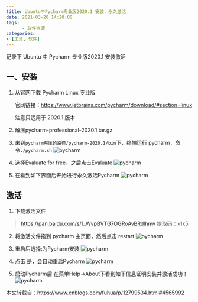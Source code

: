 ```yaml
---
title: Ubuntu中Pycharm专业版2020.1 安装，永久激活
date: 2021-03-20 14:20:00
tags: 
      - 软件资源
categories: 
- [工具, 软件]
---
```


记录下 Ubuntu 中 Pycharm 专业版2020.1 安装激活

<!--more-->

## 一、安装
1. 从官网下载 Pycharm Linux 专业版

   官网链接：https://www.jetbrains.com/pycharm/download/#section=linux

   注意只适用于 2020.1 版本

2. 解压pycharm-professional-2020.1.tar.gz

3. 来到`pycharm解压的路径/pycharm-2020.1/bin`下，终端运行 pycharm，命令`./pycharm.sh`
   ![pycharm](pycharm_sh.jpg)

4. 选择Evaluate for free，之后点击Evaluate
   ![pycharm](pycharm_evaluate.jpg)

5. 在看到如下界面后开始进行永久激活Pycharm
   ![pycharm](welcome_pycharm.jpg)

## 激活
1. 下载激活文件
> https://pan.baidu.com/s/1_WvpBVTG7OGRoAvBRdlhnw
> 提取码：x1k5

2. 将激活文件拖到 pycharm 主页面，然后点击 restart
   ![pycharm](activation_restart.jpg)

3. 重启后选择:为Pycharm安装
   ![pycharm](activation_install.jpg)

4. 点击 是，会自动重启Pycharm
   ![pycharm](activation_agent_success.jpg)

5. 启动Pycharm后 在菜单Help->About下看到如下信息证明安装并激活成功！
   ![pycharm](pycharm_about.jpg)


本文转载自：https://www.cnblogs.com/fuhua/p/12799534.html#4565992
